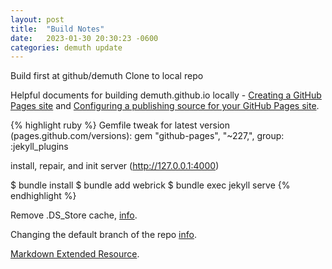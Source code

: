 ```yaml
---
layout: post
title:  "Build Notes"
date:   2023-01-30 20:30:23 -0600
categories: demuth update
---
```


Build first at github/demuth
Clone to local repo

Helpful documents for building demuth.github.io locally - [Creating a GitHub Pages site][useful-build1] and [Configuring a publishing source for your GitHub Pages site][useful-build2].


{% highlight ruby %}
Gemfile tweak for latest version (pages.github.com/versions): gem "github-pages", "~227,", group: :jekyll_plugins

install, repair, and init server (http://127.0.0.1:4000)

$ bundle install
$ bundle add webrick
$ bundle exec jekyll serve
{% endhighlight %}

Remove .DS_Store cache, [info][rm-ds-store].

Changing the default branch of the repo [info][change-default-branch].

[Markdown Extended Resource][markdown-extended-resource].


[jekyll-docs]: https://jekyllrb.com/docs/home
[jekyll-gh]:   https://github.com/jekyll/jekyll
[jekyll-talk]: https://talk.jekyllrb.com/
[useful-build1]: https://docs.github.com/en/pages/getting-started-with-github-pages/creating-a-github-pages-site
[useful-build2]: https://docs.github.com/en/pages/getting-started-with-github-pages/configuring-a-publishing-source-for-your-github-pages-site
[rm-ds-store]: https://www.linkedin.com/pulse/how-remove-dsstore-files-from-git-repositories-chandan-thakur/
[change-default-branch]: https://docs.github.com/en/repositories/configuring-branches-and-merges-in-your-repository/managing-branches-in-your-repository/changing-the-default-branch
[markdown-extended-resource]: https://www.markdownguide.org/extended-syntax/
